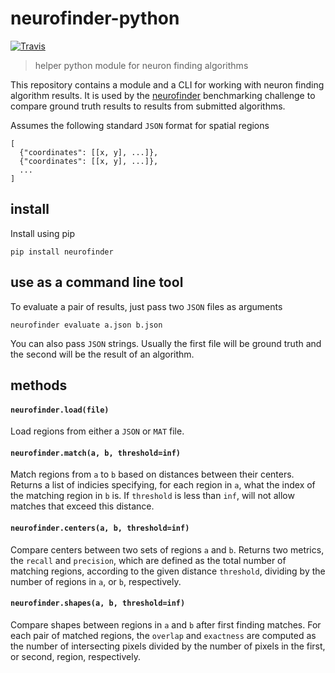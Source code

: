 # neurofinder-python

[![Travis](https://img.shields.io/travis/codeneuro/neurofinder-python.svg?style=flat-square)]()

> helper python module for neuron finding algorithms

This repository contains a module and a CLI for working with neuron finding algorithm results. It is used by the [neurofinder](https://github.com/codeneuro/neurofinder) benchmarking challenge to compare ground truth results to results from submitted algorithms.

Assumes the following standard `JSON` format for spatial regions

```
[
  {"coordinates": [[x, y], ...]}, 
  {"coordinates": [[x, y], ...]}, 
  ...
]
```

## install

Install using pip

```
pip install neurofinder
```

## use as a command line tool

To evaluate a pair of results, just pass two `JSON` files as arguments

```
neurofinder evaluate a.json b.json
```

You can also pass `JSON` strings. Usually the first file will be ground truth and the second will be the result of an algorithm.

## methods

#### `neurofinder.load(file)`

Load regions from either a `JSON` or `MAT` file.

#### `neurofinder.match(a, b, threshold=inf)`

Match regions from `a` to `b` based on distances between their centers. Returns a list of indicies specifying, for each region in `a`, what the index of the matching region in `b` is. If `threshold` is less than `inf`, will not allow matches that exceed this distance.

#### `neurofinder.centers(a, b, threshold=inf)`

Compare centers between two sets of regions `a` and `b`. Returns two metrics, the `recall` and `precision`, which are defined as the total number of matching regions, according to the given distance `threshold`, dividing by the number of regions in `a`, or `b`, respectively.

#### `neurofinder.shapes(a, b, threshold=inf)`

Compare shapes between regions in `a` and `b` after first finding matches. For each pair of matched regions, the `overlap` and `exactness` are computed as the number of intersecting pixels divided by the number of pixels in the first, or second, region, respectively.
